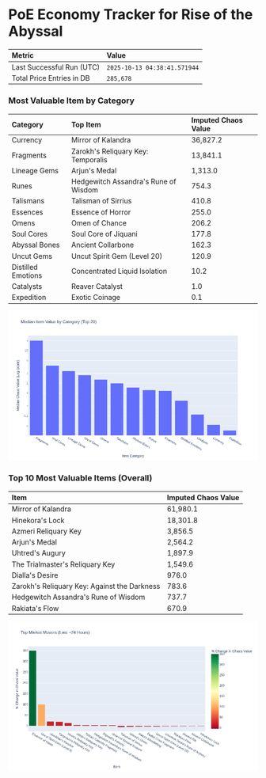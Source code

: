 # PoE Economy Tracker for Rise of the Abyssal

<!-- START_MAINTENANCE -->
| Metric | Value |
|:---|:---|
| Last Successful Run (UTC) | `2025-10-13 04:38:41.571944` |
| Total Price Entries in DB | `285,678` |

<!-- END_MAINTENANCE -->

<!-- START_DATAFRAME_DEBUG -->
<!-- END_DATAFRAME_DEBUG -->

<!-- START_CATEGORY_ANALYSIS -->
### Most Valuable Item by Category
| Category | Top Item | Imputed Chaos Value |
| :--- | :--- | :--- |
| Currency | Mirror of Kalandra | 36,827.2 |
| Fragments | Zarokh's Reliquary Key: Temporalis | 13,841.1 |
| Lineage Gems | Arjun's Medal | 1,313.0 |
| Runes | Hedgewitch Assandra's Rune of Wisdom | 754.3 |
| Talismans | Talisman of Sirrius | 410.8 |
| Essences | Essence of Horror | 255.0 |
| Omens | Omen of Chance | 206.2 |
| Soul Cores | Soul Core of Jiquani | 177.8 |
| Abyssal Bones | Ancient Collarbone | 162.3 |
| Uncut Gems | Uncut Spirit Gem (Level 20) | 120.9 |
| Distilled Emotions | Concentrated Liquid Isolation | 10.2 |
| Catalysts | Reaver Catalyst | 1.0 |
| Expedition | Exotic Coinage | 0.1 |


![Category Analysis Chart](charts/category_analysis.png)
<!-- END_ANALYSIS -->

<!-- START_ANALYSIS -->
### Top 10 Most Valuable Items (Overall)
| Item | Imputed Chaos Value |
| :--- | :--- |
| Mirror of Kalandra | 61,980.1 |
| Hinekora's Lock | 18,301.8 |
| Azmeri Reliquary Key | 3,856.5 |
| Arjun's Medal | 2,564.2 |
| Uhtred's Augury | 1,897.9 |
| The Trialmaster's Reliquary Key | 1,549.6 |
| Dialla's Desire | 976.0 |
| Zarokh's Reliquary Key: Against the Darkness | 783.6 |
| Hedgewitch Assandra's Rune of Wisdom | 737.7 |
| Rakiata's Flow | 670.9 |


![Market Movers Chart](charts/market_movers.png)
<!-- END_ANALYSIS -->
